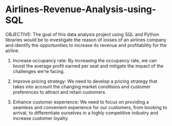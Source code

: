 # Airlines-Revenue-Analysis-using-SQL
OBJECTIVE: The goal of this data analysis project using SQL and Python libraries would be to investigate the reason of losses of an airlines company and identify the opportunities to increase its revenue and profitability for the airline.

1. Increase occupancy rate: By increasing the occupancy rate, we can boost the average profit earned per seat and mitigate the impact of the challenges we're facing.

2. Improve pricing strategy: We need to develop a pricing strategy that takes into account the changing market conditions and customer preferences to attract and retain customers.

3. Enhance customer experience: We need to focus on providing a seamless and convenient experience for our customers, from booking to arrival, to differentiate ourselves in a highly competitive industry and increase customer loyalty.

